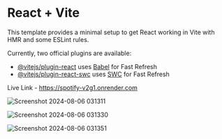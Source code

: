 # React + Vite

This template provides a minimal setup to get React working in Vite with HMR and some ESLint rules.

Currently, two official plugins are available:

- [@vitejs/plugin-react](https://github.com/vitejs/vite-plugin-react/blob/main/packages/plugin-react/README.md) uses [Babel](https://babeljs.io/) for Fast Refresh
- [@vitejs/plugin-react-swc](https://github.com/vitejs/vite-plugin-react-swc) uses [SWC](https://swc.rs/) for Fast Refresh


Live Link - https://spotify-v2g1.onrender.com


![Screenshot 2024-08-06 031311](https://github.com/user-attachments/assets/b8ddd41e-a38d-4b4e-b7c8-701ea03c19a0)

![Screenshot 2024-08-06 031330](https://github.com/user-attachments/assets/a805b83c-e3dc-408f-b773-98e8d8742457)

![Screenshot 2024-08-06 031351](https://github.com/user-attachments/assets/0152c860-56f4-462a-97cf-5ac49ce00eae)
